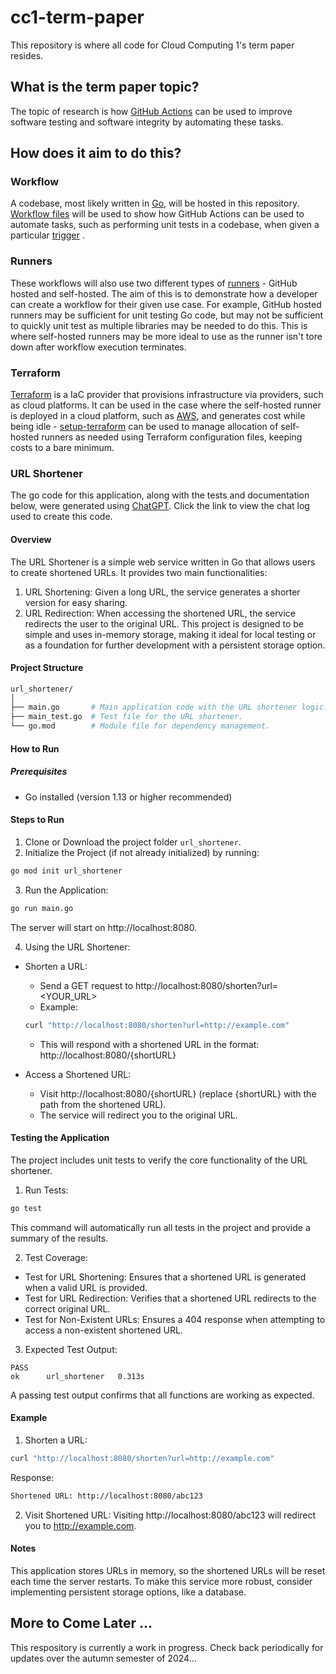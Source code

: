 # cc1-term-paper
This repository is where all code for Cloud Computing 1's term paper resides. 

## What is the term paper topic? 
The topic of research is how [GitHub Actions](https://docs.github.com/en/actions/writing-workflows/quickstart) can be used to improve software testing and software integrity by automating these tasks. 

## How does it aim to do this? 

### Workflow
A codebase, most likely written in [Go](https://go.dev/doc/), will be hosted in this repository. [Workflow files](https://docs.github.com/en/actions/writing-workflows/about-workflows#about-workflows) will be used to show how GitHub Actions can be used to automate tasks, such as performing unit tests in a codebase, when given a particular [trigger](https://docs.github.com/en/actions/writing-workflows/choosing-when-your-workflow-runs/triggering-a-workflow#about-workflow-triggers) . 

### Runners
These workflows will also use two different types of [runners](https://docs.github.com/en/actions/writing-workflows/choosing-where-your-workflow-runs/choosing-the-runner-for-a-job) - GitHub hosted and self-hosted. The aim of this is to demonstrate how a developer can create a workflow for their given use case. For example, GitHub hosted runners may be sufficient for unit testing Go code, but may not be sufficient to quickly unit test as multiple libraries may be needed to do this. This is where self-hosted runners may be more ideal to use as the runner isn't tore down after workflow execution terminates. 

### Terraform
[Terraform](https://developer.hashicorp.com/terraform/intro) is a IaC provider that provisions infrastructure via providers, such as cloud platforms. It can be used in the case where the self-hosted runner is deployed in a cloud platform, such as [AWS](https://aws.amazon.com/), and generates cost while being idle - [setup-terraform](https://github.com/hashicorp/setup-terraform) can be used to manage allocation of self-hosted runners as needed using Terraform configuration files, keeping costs to a bare minimum. 

### URL Shortener
The go code for this application, along with the tests and documentation below, were generated using [ChatGPT](https://chatgpt.com/share/67220faf-25c8-8009-8cc7-df50e43b9d12). Click the link to view the chat log used to create this code. 

#### Overview
The URL Shortener is a simple web service written in Go that allows users to create shortened URLs. It provides two main functionalities:

1. URL Shortening: Given a long URL, the service generates a shorter version for easy sharing.
2. URL Redirection: When accessing the shortened URL, the service redirects the user to the original URL.
This project is designed to be simple and uses in-memory storage, making it ideal for local testing or as a foundation for further development with a persistent storage option.

#### Project Structure
```graphql
url_shortener/
│
├── main.go       # Main application code with the URL shortener logic.
├── main_test.go  # Test file for the URL shortener.
└── go.mod        # Module file for dependency management.
```
#### How to Run
##### Prerequisites
- Go installed (version 1.13 or higher recommended)
#### Steps to Run
1. Clone or Download the project folder `url_shortener`.
2. Initialize the Project (if not already initialized) by running:

```bash
go mod init url_shortener
```
3. Run the Application:

```bash
go run main.go
```
The server will start on http://localhost:8080.

4. Using the URL Shortener:

- Shorten a URL:

    - Send a GET request to http://localhost:8080/shorten?url=<YOUR_URL>
    - Example:
    ```bash
    curl "http://localhost:8080/shorten?url=http://example.com"
    ```
    - This will respond with a shortened URL in the format: http://localhost:8080/{shortURL}
- Access a Shortened URL:

    - Visit http://localhost:8080/{shortURL} (replace {shortURL} with the path from the shortened URL).
    - The service will redirect you to the original URL.
#### Testing the Application
The project includes unit tests to verify the core functionality of the URL shortener.

1. Run Tests:

```bash
go test
```
This command will automatically run all tests in the project and provide a summary of the results.

2. Test Coverage:

- Test for URL Shortening: Ensures that a shortened URL is generated when a valid URL is provided.
- Test for URL Redirection: Verifies that a shortened URL redirects to the correct original URL.
- Test for Non-Existent URLs: Ensures a 404 response when attempting to access a non-existent shortened URL.
3. Expected Test Output:

```
PASS
ok  	url_shortener	0.313s
```
A passing test output confirms that all functions are working as expected.

#### Example
1. Shorten a URL:

```bash
curl "http://localhost:8080/shorten?url=http://example.com"
```
Response:

```bash
Shortened URL: http://localhost:8080/abc123
```
2. Visit Shortened URL: Visiting http://localhost:8080/abc123 will redirect you to http://example.com.

#### Notes
This application stores URLs in memory, so the shortened URLs will be reset each time the server restarts. To make this service more robust, consider implementing persistent storage options, like a database.

## More to Come Later ...
This respository is currently a work in progress. Check back periodically for updates over the autumn semester of 2024...